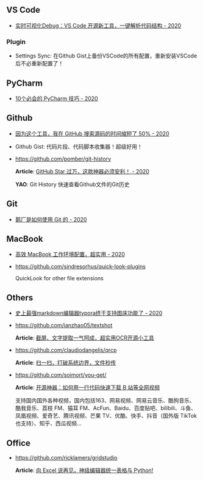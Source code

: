 
## VS Code

- [实时可视化Debug：VS Code 开源新工具，一键解析代码结构 - 2020](https://mp.weixin.qq.com/s?__biz=MzI4MDYzNzg4Mw==&mid=2247492092&idx=3&sn=8ff84ed3853f0d6e529a667ddc5d6bf6)

### Plugin

- Settings Sync: 在Github Gist上备份VSCode的所有配置，重新安装VSCode后不必重新配置了！


## PyCharm

- [10个必会的 PyCharm 技巧 - 2020](https://mp.weixin.qq.com/s/d8Zia5P6qtGWpoQXr9Ic-g)


## Github

- [因为这个工具，我在 GitHub 搜索源码的时间缩短了 50% - 2020](https://mp.weixin.qq.com/s?__biz=MzIwOTc2MTUyMg==&mid=2247496468&idx=2&sn=51a91acbf19eb81924db30c5d7749c49)

- Github Gist: 代码片段、代码脚本收集器！超级好用！

- <https://github.com/pomber/git-history>

    **Article**: [GitHub Star 过万，这款神器必须安利！ - 2020](https://mp.weixin.qq.com/s/nDGnpIDeuWMuGl8fxYHA1g)

    **YAO**: Git History 快速查看Github文件的Git历史


## Git

- [鹅厂是如何使用 Git 的 - 2020](https://mp.weixin.qq.com/s/8dpDfIP1SMGNQ2Dv0exagQ)



## MacBook

- [高效 MacBook 工作环境配置，超实用 - 2020](https://mp.weixin.qq.com/s/zCieNAZMXAvkNQkTJhgVsQ)

- <https://github.com/sindresorhus/quick-look-plugins>

    QuickLook for other file extensions


## Others

- [史上最强markdown编辑器typora终于支持图床功能了 - 2020](https://zhuanlan.zhihu.com/p/137310314)

- <https://github.com/ianzhao05/textshot>

    **Article**: [截屏、文字提取一气呵成，超实用OCR开源小工具](https://mp.weixin.qq.com/s/cKR3B6Av_C4nBzMeAoDYEA)

- <https://github.com/claudiodangelis/qrcp>

    **Article**: [扫一扫，打破系统边界，文件秒传](https://mp.weixin.qq.com/s/Ljyo-1kU02ShJ3NTGGmczA)

- <https://github.com/soimort/you-get/>

    **Article**: [开源神器：如何用一行代码快速下载 B 站等全网视频](https://mp.weixin.qq.com/s/iOjWJPdlk4zpEeFTO9mR9w)

    支持国内国外各种视频，国内包括163、网易视频、网易云音乐、酷狗音乐、酷我音乐、荔枝 FM、猫耳 FM、AcFun、Baidu、百度贴吧、bilibili、斗鱼、凤凰视频、爱奇艺、腾讯视频、芒果 TV、优酷、快手、抖音（国外版 TikTok 也支持）、知乎、西瓜视频...



## Office

- <https://github.com/ricklamers/gridstudio>

    **Article**: [向 Excel 说再见，神级编辑器统一表格与 Python!](https://mp.weixin.qq.com/s/YBpNM0yO38ut4pvRVxYA3w)

